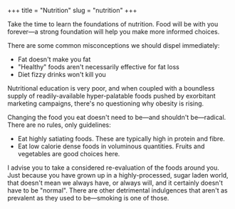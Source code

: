 +++
title = "Nutrition"
slug = "nutrition"
+++

Take the time to learn the foundations of nutrition. Food will be with you forever—a strong foundation will help you make more informed choices.

There are some common misconceptions we should dispel immediately:

- Fat doesn't make you fat
- "Healthy" foods aren't necessarily effective for fat loss
- Diet fizzy drinks won't kill you

Nutritional education is very poor, and when coupled with a boundless supply of readily-available hyper-palatable foods pushed by exorbitant marketing campaigns, there's no questioning why obesity is rising.

Changing the food you eat doesn't need to be—and shouldn't be—radical. There are no rules, only guidelines:

- Eat highly satiating foods. These are typically high in protein and fibre.
- Eat low calorie dense foods in voluminous quantities. Fruits and vegetables are good choices here.

I advise you to take a considered re-evaluation of the foods around you. Just because you have grown up in a highly-processed, sugar laden world, that doesn't mean we always have, or always will, and it certainly doesn't have to be "normal". There are other detrimental indulgences that aren't as prevalent as they used to be—smoking is one of those.
